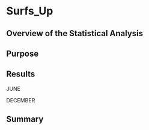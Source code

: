 # Surfs_Up

## Overview of the Statistical Analysis

## Purpose

## Results

JUNE



DECEMBER

## Summary
